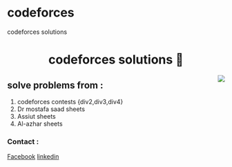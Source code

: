 # codeforces
codeforces solutions
<h1 align="center">codeforces solutions 👋</h1>
<img src="https://media0.giphy.com/media/qgQUggAC3Pfv687qPC/giphy.gif?cid=ecf05e47skr19a4ocuegyfwkil0sx6hoore635oknx5hnn72&rid=giphy.gif&ct=g" align="right"</img>
<h2> solve problems  from : </h2>
<ol >
  <li>codeforces contests {div2,div3,div4}</li>
  <li>Dr mostafa saad sheets</li>
  <li>Assiut sheets</li>
  <li>Al-azhar sheets</li>
  </ol>
  <h3>Contact : </h3>
  <a href="https://www.facebook.com/mohammadahmed.khalifa">Facebook</a>
  <a href="https://www.linkedin.com/in/%D9%85%D8%AD%D9%85%D8%AF-%D8%AE%D9%84%D9%8A%D9%81%D9%87-13a473204/">linkedin</a>
